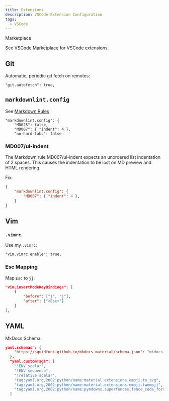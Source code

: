 ```yaml
---
title: Extensions
description: VSCode Extension Configuration
tags:
  - VSCode
---
```


Marketplace

See [VSCode Marketplace](https://marketplace.visualstudio.com/search?term=vim&target=VSCode&category=All%20categories&sortBy=Relevance) for VSCode extensions.

## Git

Automatic, periodic git fetch on remotes: 

```"git.autofetch": true,``` 


## `markdownlint.config`

See [Markdown Rules](https://github.com/DavidAnson/vscode-markdownlint#Rules)

    "markdownlint.config": {
        "MD025": false,
        "MD007": { "indent": 4 },
        "no-hard-tabs": false

### MD007/ul-indent

The Markdown rule MD007/ul-indent expects an unordered list indentation of 2 spaces.  This causes the indentation to be lost on MD preview and HTML rendering.

Fix:

```json
{
    "markdownlint.config": {
        "MD007": { "indent": 4 },
    }
}
```

## Vim

### `.vimrc`

Use my `.vimrc`:

```"vim.vimrc.enable": true,```

### Esc Mapping

Map `Esc` to `jj`:

```json
"vim.insertModeKeyBindings": [
    {
        "before": ["j", "j"],
        "after": ["<Esc>"]
    }
],
```

## YAML

MkDocs Schema:

```json
yaml.schemas": {
    "https://squidfunk.github.io/mkdocs-material/schema.json": "mkdocs.yml"
  },
  "yaml.customTags": [ 
    "!ENV scalar",
    "!ENV sequence",
    "!relative scalar",
    "tag:yaml.org,2002:python/name:material.extensions.emoji.to_svg",
    "tag:yaml.org,2002:python/name:material.extensions.emoji.twemoji",
    "tag:yaml.org,2002:python/name:pymdownx.superfences.fence_code_format"
  ]
```
